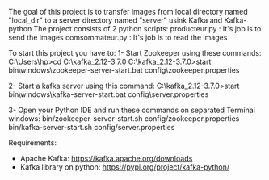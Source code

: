 The goal of this project is to transfer images from local directory named "local_dir" to a server directory named "server" usink Kafka and Kafka-python
The project consists of 2  python scripts:
producteur.py : It's job is to send the images
comsommateur.py : It's job is to read the images 

To start this project you have to:
1- Start Zookeeper using these commands:
C:\Users\hp>cd C:\kafka_2.12-3.7.0
C:\kafka_2.12-3.7.0>start bin\windows\zookeeper-server-start.bat config\zookeeper.properties

2- Start a kafka server using this command:
C:\kafka_2.12-3.7.0>start bin\windows\kafka-server-start.bat config\server.properties

3- Open your Python IDE and run these commands on separated Terminal windows:
bin/zookeeper-server-start.sh config/zookeeper.properties 
bin/kafka-server-start.sh config/server.properties


Requirements:
- Apache Kafka: https://kafka.apache.org/downloads
- Kafka library on python: https://pypi.org/project/kafka-python/
